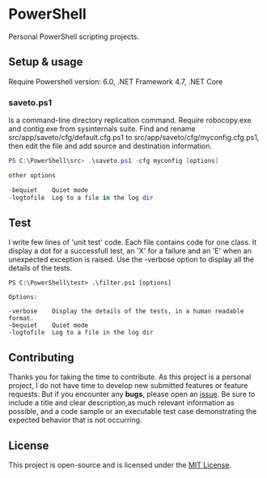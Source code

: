 # PowerShell

Personal PowerShell scripting projects.

## Setup & usage

Require Powershell version: 6.0, .NET Framework 4.7, .NET Core

### saveto.ps1

Is a command-line directory replication command.
Require robocopy.exe and contig.exe from sysinternals suite.
Find and rename src/app/saveto/cfg/default.cfg.ps1 to src/app/saveto/cfg/myconfig.cfg.ps1, then edit the file and add source and destination information.

```powershell
PS C:\PowerShell\src> .\saveto.ps1 -cfg myconfig [options]

other options

-bequiet    Quiet mode
-logtofile  Log to a file in the log dir
```

## Test

I write few lines of 'unit test' code.
Each file contains code for one class. It display a dot for a successfull test, an 'X' for a failure and an 'E' when an unexpected exception is raised.
Use the -verbose option to display all the details of the tests.

```pwsh
PS C:\PowerShell\test> .\filter.ps1 [options]

Options:

-verbose    Display the details of the tests, in a human readable format.
-bequiet    Quiet mode
-logtofile  Log to a file in the log dir
```

## Contributing

Thanks you for taking the time to contribute.
As this project is a personal project, I do not have time to develop new submitted features or feature requests.
But if you encounter any **bugs**, please open an [issue](https://github.com/ojullien/powershell/issues/new).
Be sure to include a title and clear description,as much relevant information as possible, and a code sample or an executable test case demonstrating the expected behavior that is not occurring.

## License

This project is open-source and is licensed under the [MIT License](https://github.com/ojullien/powershell/blob/master/LICENSE).
